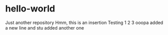 # hello-world
Just another repository
	Hmm, this is an insertion
Testing 1 2 3
ooopa added a new line
and stu added another one

